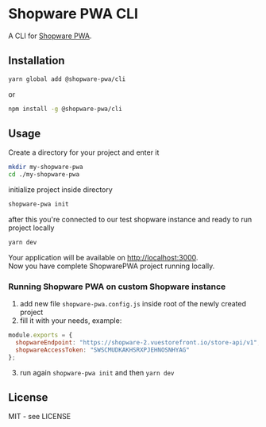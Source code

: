 # Shopware PWA CLI

A CLI for [Shopware PWA](https://github.com/DivanteLtd/shopware-pwa).

## Installation

```bash
yarn global add @shopware-pwa/cli
```

or

```bash
npm install -g @shopware-pwa/cli
```

## Usage

Create a directory for your project and enter it

```bash
mkdir my-shopware-pwa
cd ./my-shopware-pwa
```

initialize project inside directory

```bash
shopware-pwa init
```

after this you're connected to our test shopware instance and ready to run project locally

```bash
yarn dev
```

Your application will be available on [http://localhost:3000](http://localhost:3000).  
Now you have complete ShopwarePWA project running locally.

### Running Shopware PWA on custom Shopware instance

1. add new file `shopware-pwa.config.js` inside root of the newly created project
2. fill it with your needs, example:

```js
module.exports = {
  shopwareEndpoint: "https://shopware-2.vuestorefront.io/store-api/v1",
  shopwareAccessToken: "SWSCMUDKAKHSRXPJEHNOSNHYAG"
};
```

3. run again `shopware-pwa init` and then `yarn dev`

## License

MIT - see LICENSE

